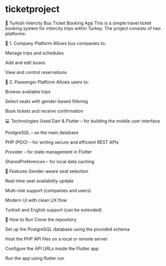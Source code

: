 # ticketproject

🚌 Turkish Intercity Bus Ticket Booking App
This is a simple travel ticket booking system for intercity trips within Turkey. The project consists of two platforms:

🔹 1. Company Platform
Allows bus companies to:

Manage trips and schedules

Add and edit buses

View and control reservations

🔹 2. Passenger Platform
Allows users to:

Browse available trips

Select seats with gender-based filtering

Book tickets and receive confirmation

💻 Technologies Used
Dart & Flutter – for building the mobile user interface

PostgreSQL – as the main database

PHP (PDO) – for writing secure and efficient REST APIs

Provider – for state management in Flutter

SharedPreferences – for local data caching

📱 Features
Gender-aware seat selection

Real-time seat availability update

Multi-role support (companies and users)

Modern UI with clean UX flow

Turkish and English support (can be extended)

🚀 How to Run
Clone the repository

Set up the PostgreSQL database using the provided schema

Host the PHP API files on a local or remote server

Configure the API URLs inside the Flutter app

Run the app using flutter run
